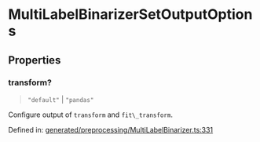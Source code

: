 # MultiLabelBinarizerSetOutputOptions

## Properties

### transform?

> `"default"` \| `"pandas"`

Configure output of `transform` and `fit\_transform`.

Defined in:  [generated/preprocessing/MultiLabelBinarizer.ts:331](https://github.com/transitive-bullshit/scikit-learn-ts/blob/92ab806/packages/sklearn/src/generated/preprocessing/MultiLabelBinarizer.ts#L331)
